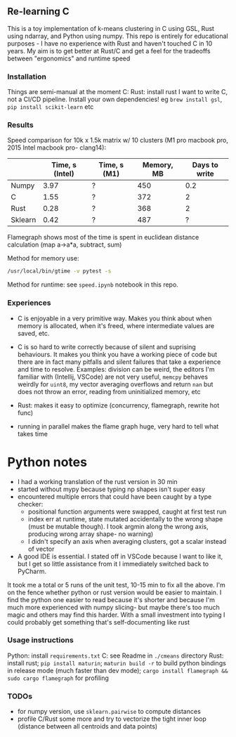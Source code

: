 ## Re-learning C

This is a toy implementation of k-means clustering in C using GSL, Rust using ndarray, and Python using numpy. This repo is entirely for educational purposes - I have no experience with Rust and haven't touched C in 10 years. My aim is to get better at Rust/C and get a feel for the tradeoffs between "ergonomics" and runtime speed

### Installation

Things are semi-manual at the moment
C: 
Rust: install rust
I want to write C, not a CI/CD pipeline. Install your own dependencies! eg `brew install gsl`, `pip install scikit-learn` etc

### Results

Speed comparison for 10k x 1.5k matrix w/ 10 clusters (M1 pro macbook pro, 2015 Intel macbook pro- clang14):

|         | Time, s (Intel) | Time, s (M1) | Memory, MB | Days to write |
|---------|-----------------|--------------|------------|---------------|
| Numpy   | 3.97            | ?            | 450        | 0.2           | 
| C       | 1.55            | ?            | 372        | 2             |
| Rust    | 0.28            | ?            | 368        | 2             |
| Sklearn | 0.42            | ?            | 487        | ?             |

Flamegraph shows most of the time is spent in euclidean distance calculation (map a->a*a, subtract, sum)

Method for memory use:

```bash
/usr/local/bin/gtime -v pytest -s
```

Method for runtime: see `speed.ipynb` notebook in this repo.


### Experiences

- C is enjoyable in a very primitive way. Makes you think about when memory is allocated, when it's freed, where intermediate values are saved, etc.
- C is so hard to write correctly because of silent and suprising behaviours. It makes you think you have a working piece of code but there are in fact many pitfalls and silent failures that take a experience and time to resolve. Examples: division can be weird, the editors I'm familiar with (Intellij, VSCode) are not very useful, `memcpy` behaves weirdly for `uint8`, my vector averaging overflows and return `nan` but does not throw an error, reading from uninitialized memory, etc

- Rust: makes it easy to optimize (concurrency, flamegraph, rewrite hot func)
- running in parallel makes the flame graph huge, very hard to tell what takes time

# Python notes

- I had a working translation of the rust version in 30 min
- started without mypy because typing np shapes isn't super easy
- encountered multiple errors that could have been caught by a type checker:
  - positional function arguments were swapped, caught at first test run
  - index err at runtime, state mutated accidentally to the wrong shape (must be mutable though). I took argmin along the wrong axis, producing wrong array shape- no warning)
  - I didn't specify an axis when averaging clusters, got a scalar instead of vector
- A good IDE is essential. I stated off in VSCode because I want to like it, but I get so little assistance from it I immediately switched back to PyCharm. 

It took me a total or 5 runs of the unit test, 10-15 min to fix all the above. I'm on the fence whether python or rust version would be easier to maintain. I find the python one easier to read because it's shorter and because I'm much more experienced with numpy slicing- but maybe there's too much magic and others may find this harder. With a small investment into typing I could probably get something that's self-documenting like rust

### Usage instructions
Python: install `requirements.txt`
C: see Readme in `./cmeans` directory
Rust: install rust; `pip install maturin`; `maturin build -r` to build python bindings in release mode (much faster than dev mode); `cargo install flamegraph && sudo cargo flamegraph` for profiling

### TODOs

- for numpy version, use `sklearn.pairwise` to compute distances
- profile C/Rust some more and try to vectorize the tight inner loop (distance between all centroids and data points)